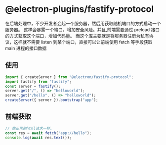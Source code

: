 # @electron-plugins/fastify-protocol

在后端处理中，不少开发者会起一个服务器，然后用获取随机端口的方式启动一个服务器。
这样会暴露一个端口，增加安全风险。并且,前端需要通过 preload 接口的方式获取这个端口，增加代码量。
而这个库主要就是将服务器注册为私有协议，这样就不需要 listen 到某个端口，直接可以让前端使用 fetch 等手段获取 main 进程的接口数据

## 使用

```javascript
import { createServer } from "@electron/fastify-protocol";
import fastify from "fastify";
const server = fastify();
server.get("/", () => "helloworld");
server.get("/hello", () => "helloworld");
createServer({ server }).bootstrap("app");
```

## 前端获取

```javascript
// 像正常的html请求一样。
const res = await fetch("app://hello");
console.log(await res.text());
```
